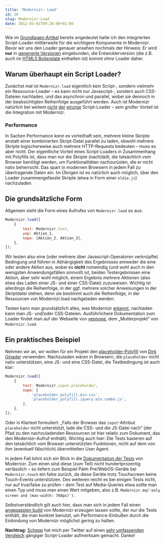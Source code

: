 ```yaml
---
title: 'Modernizr: Load'
id: 26
slug: Modernizr-Load
date: 2012-03-01T09:26:00+01:00
---
```


Wie im [Grundlagen-Artikel](http://yellowled.de/archiv/25/Modernizr-Grundlagen.html) bereits angedeutet halte ich den integrierten Script-Loader mittlerweile für die wichtigere Komponente in Modernizr. Bevor wir uns den Loader genauer ansehen nochmals der Hinweis: Er wird **nur** in [generierte Versionen](http://www.modernizr.com/download/) eingebunden, die Entwicklerversion (die z.B. auch im [HTML5 Boilerplate](http://h5bp.com) enthalten ist) kommt _ohne_ Loader daher.

## Warum überhaupt ein Script Loader?

Zunächst mal ist `Modernizr.load` eigentlich kein Script-, sondern vielmehr ein Ressource-Loader – es kann nicht nur Javascript-, sondern auch CSS-Dateien nachladen, und das asynchron und parallel, wobei sie dennoch in der beabsichtigten Reihenfolge ausgeführt werden. Auch ist Modernizr natürlich bei weitem [nicht](http://labjs.com 'Script-Loader LABjs') [der](http://requirejs.org 'Script-Loader RequireJS') [einzige](http://stevesouders.com/controljs/ 'Script-Loader ControlJS') Script-Loader – sein großer Vorteil ist die Integration mit Modernizr.

### Performance

In Sachen Performance _kann_ es vorteilhaft sein, mehrere kleine Skripte anstatt einer kombinierten Skript-Datei parallel zu laden, obwohl mehrere Skripte logischerweise auch mehrere HTTP-Requests bedeuten – muss es aber nicht. Der eigentliche Vorteil eines Script-Loaders in Zusammenhang mit Polyfills ist, dass man nur die Skripte (nach)lädt, die tatsächlich vom Browser benötigt werden, um Funktionalitäten nachzurüsten, die er nicht nativ beherrscht. Das spart in modernen Browsern in jedem Fall zu übertragende Daten ein. Im Übrigen ist es natürlich auch möglich, über den Loader zusammengefasste Skripte (etwa in Form einer `oldie.js`) nachzuladen.

## Die grundsätzliche Form

Allgemein sieht die Form eines Aufrufes von `Modernizr.load` so aus:

```js
Modernizr.load([
    {
        test: Modernizr.test,
        yep: Aktion_1,
        nope: [Aktion_2, Aktion_3],
    },
]);
```

Wir testen also eine (oder mehrere über Javascript-Operatoren verknüpfte) Bedingung und führen in Abhängigkeit des Ergebnisses entweder die eine oder andere Aktion aus, wobei es **nicht** notwendig (und wohl auch in den wenigsten Anwendungsfällen sinnvoll) ist, beiden Testergebnissen eine Aktion, aber sehr wohl möglich, einem Ergebnis _mehrere_ Aktionen (also etwa das Laden einer JS- und einer CSS-Datei) zuzuweisen. Wichtig ist allerdings die Reihenfolge, in der ggf. mehrere solcher Anweisungen in der Skriptdatei stehen, denn sie bestimmt auch die Reihenfolge, in der Ressourcen von Modernizr.load nachgeladen werden.

Testen kann man grundsätzlich alles, was Modernizr [erkennt](http://www.modernizr.com/docs/#s2), nachladen kann man JS- und/oder CSS-Dateien. Ausführlichere Dokumentation zum Loader findet man auf der Webseite von [yepnope](http://yepnopejs.com), dem „Mutterprojekt“ von `Modernizr.load`.

## Ein praktisches Beispiel

Nehmen wir an, wir wollen für ein Projekt den [placeholder-Polyfill](https://github.com/ginader/HTML5-placeholder-polyfill) von [Dirk Ginader](http://blog.ginader.de) verwenden. Nachzuladen wären in Browsern, die `placeholder` nicht nativ unterstützen, eine JS- und eine CSS-Datei, die Testbedingung ist auch klar:

```js
Modernizr.load([
    {
        test: Modernizr.input.placeholder,
        nope: [
            'placeholder_polyfill.min.css',
            'placeholder_polyfill.jquery.min.combo.js',
        ],
    },
]);
```

Oder in Klartext formuliert: „Falls der Browser das `input`\-Attribut `placeholder` nicht unterstützt, lade die CSS- und die JS-Datei nach“ (der Pfad zu den nachzuladenden Ressourcen ist hier relativ zum Dokument, das den Modernizr\-Aufruf enthält). Wichtig auch hier: Die Tests basieren auf den tatsächlich vom Browser unterstützten Funktionen, nicht auf dem von ihm (eventuell fälschlich) übermittelten User Agent.

In jedem Fall lohnt sich ein Blick in die [Dokumentation der Tests](http://www.modernizr.com/docs/#s2) von Modernizr. Zum einen sind diese (zum Teil) nicht hundertprozentig verlässlich – so liefern zum Beispiel Palm Pre/WebOS\-Geräte bei `Modernizr.touch` ein false zurück, da diese Geräte trotz Touchscreen keine Touch-Events unterstützen. Des weiteren reicht es bei einigen Tests nicht, nur auf true/false zu prüfen – dem Test auf Media-Queries etwa sollte man einen Typ und muss man einen Wert mitgeben, also z.B. `Modernizr.mq('only screen and (max-width: 768px)')`.

Selbstverständlich gilt auch hier, dass man sich in jedem Fall einen [angepassten build](http://www.modernizr.com/download/) von Modernizr erzeugen lassen sollte, der _nur_ die Tests enthält, die man konkret benutzt, um Performance\-Einbußen durch die Einbindung von Modernizr möglichst gering zu halten.

**Nachtrag:** [Schepp](http://twitter.com/derSchepp) hat mich per Twitter auf einen [sehr umfassenden Vergleich](https://docs.google.com/spreadsheet/ccc?key=0Aqln2akPWiMIdERkY3J2OXdOUVJDTkNSQ2ZsV3hoWVE#gid=2) gängiger Script-Loader aufmerksam gemacht. Danke!
